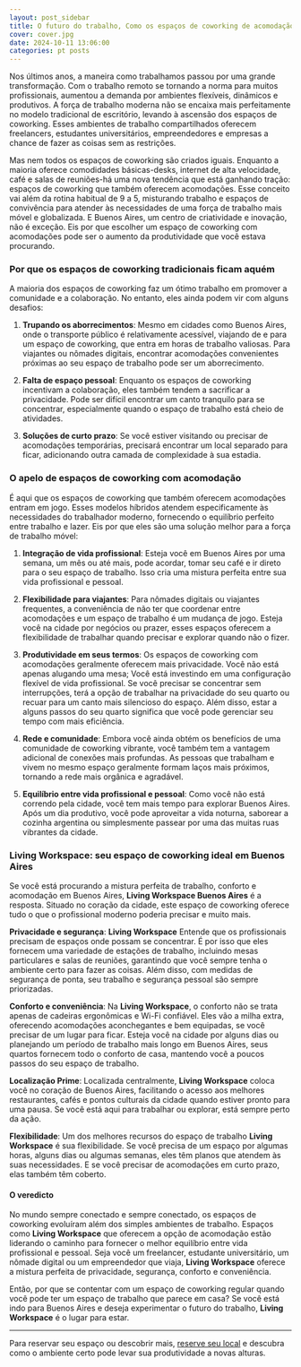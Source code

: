 ```yaml
---
layout: post_sidebar
title: O futuro do trabalho, Como os espaços de coworking de acomodação estão revolucionando a visão geral do trabalho
cover: cover.jpg
date: 2024-10-11 13:06:00
categories: pt posts
---
```


Nos últimos anos, a maneira como trabalhamos passou por uma grande transformação. Com o trabalho remoto se tornando a norma para muitos profissionais, aumentou a demanda por ambientes flexíveis, dinâmicos e produtivos. A força de trabalho moderna não se encaixa mais perfeitamente no modelo tradicional de escritório, levando à ascensão dos espaços de coworking. Esses ambientes de trabalho compartilhados oferecem freelancers, estudantes universitários, empreendedores e empresas a chance de fazer as coisas sem as restrições.

Mas nem todos os espaços de coworking são criados iguais. Enquanto a maioria oferece comodidades básicas-desks, internet de alta velocidade, café e salas de reuniões-há uma nova tendência que está ganhando tração: espaços de coworking que também oferecem acomodações. Esse conceito vai além da rotina habitual de 9 a 5, misturando trabalho e espaços de convivência para atender às necessidades de uma força de trabalho mais móvel e globalizada. E Buenos Aires, um centro de criatividade e inovação, não é exceção. Eis por que escolher um espaço de coworking com acomodações pode ser o aumento da produtividade que você estava procurando.

### Por que os espaços de coworking tradicionais ficam aquém

A maioria dos espaços de coworking faz um ótimo trabalho em promover a comunidade e a colaboração. No entanto, eles ainda podem vir com alguns desafios:

1. **Trupando os aborrecimentos**: Mesmo em cidades como Buenos Aires, onde o transporte público é relativamente acessível, viajando de e para um espaço de coworking, que entra em horas de trabalho valiosas. Para viajantes ou nômades digitais, encontrar acomodações convenientes próximas ao seu espaço de trabalho pode ser um aborrecimento.

2. **Falta de espaço pessoal**: Enquanto os espaços de coworking incentivam a colaboração, eles também tendem a sacrificar a privacidade. Pode ser difícil encontrar um canto tranquilo para se concentrar, especialmente quando o espaço de trabalho está cheio de atividades.

3. **Soluções de curto prazo**: Se você estiver visitando ou precisar de acomodações temporárias, precisará encontrar um local separado para ficar, adicionando outra camada de complexidade à sua estadia.

### O apelo de espaços de coworking com acomodação

É aqui que os espaços de coworking que também oferecem acomodações entram em jogo. Esses modelos híbridos atendem especificamente às necessidades do trabalhador moderno, fornecendo o equilíbrio perfeito entre trabalho e lazer. Eis por que eles são uma solução melhor para a força de trabalho móvel:

1. **Integração de vida profissional**: Esteja você em Buenos Aires por uma semana, um mês ou até mais, pode acordar, tomar seu café e ir direto para o seu espaço de trabalho. Isso cria uma mistura perfeita entre sua vida profissional e pessoal.

2. **Flexibilidade para viajantes**: Para nômades digitais ou viajantes frequentes, a conveniência de não ter que coordenar entre acomodações e um espaço de trabalho é um mudança de jogo. Esteja você na cidade por negócios ou prazer, esses espaços oferecem a flexibilidade de trabalhar quando precisar e explorar quando não o fizer.

3. **Produtividade em seus termos**: Os espaços de coworking com acomodações geralmente oferecem mais privacidade. Você não está apenas alugando uma mesa; Você está investindo em uma configuração flexível de vida profissional. Se você precisar se concentrar sem interrupções, terá a opção de trabalhar na privacidade do seu quarto ou recuar para um canto mais silencioso do espaço. Além disso, estar a alguns passos do seu quarto significa que você pode gerenciar seu tempo com mais eficiência.

4. **Rede e comunidade**: Embora você ainda obtém os benefícios de uma comunidade de coworking vibrante, você também tem a vantagem adicional de conexões mais profundas. As pessoas que trabalham e vivem no mesmo espaço geralmente formam laços mais próximos, tornando a rede mais orgânica e agradável.

5. **Equilíbrio entre vida profissional e pessoal**: Como você não está correndo pela cidade, você tem mais tempo para explorar Buenos Aires. Após um dia produtivo, você pode aproveitar a vida noturna, saborear a cozinha argentina ou simplesmente passear por uma das muitas ruas vibrantes da cidade.

### Living Workspace: seu espaço de coworking ideal em Buenos Aires

Se você está procurando a mistura perfeita de trabalho, conforto e acomodação em Buenos Aires, **Living Workspace Buenos Aires** é a resposta. Situado no coração da cidade, este espaço de coworking oferece tudo o que o profissional moderno poderia precisar e muito mais.

**Privacidade e segurança**:  **Living Workspace** Entende que os profissionais precisam de espaços onde possam se concentrar. É por isso que eles fornecem uma variedade de estações de trabalho, incluindo mesas particulares e salas de reuniões, garantindo que você sempre tenha o ambiente certo para fazer as coisas. Além disso, com medidas de segurança de ponta, seu trabalho e segurança pessoal são sempre priorizadas.

**Conforto e conveniência**: Na **Living Workspace**, o conforto não se trata apenas de cadeiras ergonômicas e Wi-Fi confiável. Eles vão a milha extra, oferecendo acomodações aconchegantes e bem equipadas, se você precisar de um lugar para ficar. Esteja você na cidade por alguns dias ou planejando um período de trabalho mais longo em Buenos Aires, seus quartos fornecem todo o conforto de casa, mantendo você a poucos passos do seu espaço de trabalho.

**Localização Prime**: Localizada centralmente, **Living Workspace** coloca você no coração de Buenos Aires, facilitando o acesso aos melhores restaurantes, cafés e pontos culturais da cidade quando estiver pronto para uma pausa. Se você está aqui para trabalhar ou explorar, está sempre perto da ação.

**Flexibilidade**: Um dos melhores recursos do espaço de trabalho **Living Workspace** é sua flexibilidade. Se você precisa de um espaço por algumas horas, alguns dias ou algumas semanas, eles têm planos que atendem às suas necessidades. E se você precisar de acomodações em curto prazo, elas também têm coberto.

#### O veredicto

No mundo sempre conectado e sempre conectado, os espaços de coworking evoluíram além dos simples ambientes de trabalho. Espaços como  **Living Workspace** que oferecem a opção de acomodação estão liderando o caminho para fornecer o melhor equilíbrio entre vida profissional e pessoal. Seja você um freelancer, estudante universitário, um nômade digital ou um empreendedor que viaja,  **Living Workspace** oferece a mistura perfeita de privacidade, segurança, conforto e conveniência.

Então, por que se contentar com um espaço de coworking regular quando você pode ter um espaço de trabalho que parece em casa? Se você está indo para Buenos Aires e deseja experimentar o futuro do trabalho, **Living Workspace** é o lugar para estar.

----

Para reservar seu espaço ou descobrir mais, [reserve seu local](/#register) e descubra como o ambiente certo pode levar sua produtividade a novas alturas.
